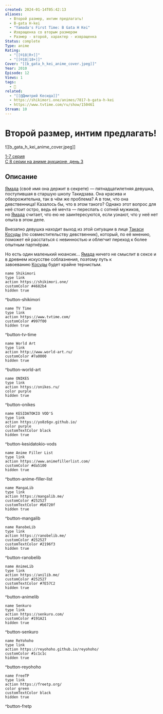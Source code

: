 ```yaml
---
created: 2024-01-14T05:42:13
aliases:
  - Второй размер, интим предлагать!
  - B-gata H-kei
  - "Yamada's First Time: B Gata H Kei"
  - Извращенка со вторым размером
  - Размер - второй, характер - извращенка
Status: complete
Type: anime
Rating:
  - "[[®️18|R+]]"
  - "[[®️18|18+]]"
Cover: "[[b_gata_h_kei_anime_cover.jpeg]]"
Year: 2010
Episode: 12
Views: 1
tags:
  - 🔞
related:
  - "[[@Дмитрий Кесида]]"
  - https://shikimori.one/animes/7817-b-gata-h-kei
  - https://www.tvtime.com/ru/show/150461
Stream: 10
---
```


# Второй размер, интим предлагать!

![[b_gata_h_kei_anime_cover.jpeg]]

[1-7 серия](https://onikes.ru/anismotr/470-razmer-vtoroj-harakter-izvraschenka.html)  
[С 8 серии на аниме аукционе, день 3](https://onikes.ru/anismotr/476-aukcionnyj-jevent/series-7.html#iframePlayerPagination)


## Описание

[Ямада](https://shikimori.one/characters/30252-yamada) (своё имя она держит в секрете) — пятнадцатилетняя девушка, поступившая в старшую школу Такидзава. Она красива и обворожительна, так в чём же проблема? А в том, что она девственница! Казалось бы, что в этом такого? Однако этот вопрос для неё стоит остро, ведь её мечта — переспать с сотней мужиков, но [Ямада](https://shikimori.one/characters/30252-yamada) считает, что ею не заинтересуются, если узнают, что у неё нет опыта в этом деле.

Внезапно девушка находит выход из этой ситуации в лице [Такаси Косуды](https://shikimori.one/characters/30254-takashi-kosuda) (по совместительству девственник), который, по её мнению, поможет ей расстаться с невинностью и облегчит переход к более опытным партнёрам.

Но есть один маленький нюансик... [Ямада](https://shikimori.one/characters/30252-yamada) ничего не смыслит в сексе и в древнем искусстве соблазнения, поэтому путь к завоеванию [Косуды](https://shikimori.one/characters/30254-takashi-kosuda) будет крайне тернистым.


```button
name Shikimori
type link
action https://shikimori.one/
customColor #4682b4
hidden true
```
^button-shikimori

```button
name TV Time
type link
action https://www.tvtime.com/
customColor #997f00
hidden true
```
^button-tv-time

```button
name World Art
type link
action http://www.world-art.ru/
customColor #7a0000
hidden true
```
^button-world-art

```button
name ONIKES
type link
action https://onikes.ru/
color purple
hidden true
```
^button-onikes

```button
name KESIDATOKIO VOD'S
type link
action https://yo8z6gv.github.io/
color purple
customTextColor black
hidden true
```
^button-kesidatokio-vods

```button
name Anime Filler List
type link
action https://www.animefillerlist.com/
customColor #da5100
hidden true
```
^button-anime-filler-list

```button
name MangaLib
type link
action https://mangalib.me/
customColor #252527
customTextColor #b6720f
hidden true
```
^button-mangalib

```button
name RanobeLib
type link
action https://ranobelib.me/
customColor #252527
customTextColor #2196f3
hidden true
```
^button-ranobelib

```button
name AnimeLib
type link
action https://anilib.me/
customColor #252527
customTextColor #7E57C2
hidden true
```
^button-animelib

```button
name Senkuro
type link
action https://senkuro.com/
customColor #191A21
hidden true
```
^button-senkuro

```button
name ReYohoho
type link
action https://reyohoho.github.io/reyohoho/
customColor #1c1c1c
hidden true
```
^button-reyohoho

```button
name FreeTP
type link
action https://freetp.org/
color green
customTextColor black
hidden true
```
^button-fretp
